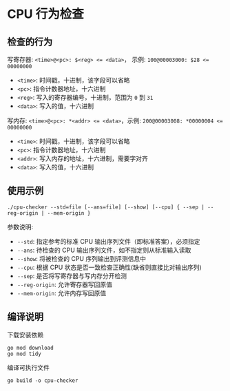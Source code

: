 # CPU 行为检查

## 检查的行为

写寄存器: `<time>@<pc>: $<reg> <= <data>`， 示例: `100@00003000: $28 <= 00000000`

- `<time>`: 时间戳，十进制，该字段可以省略
- `<pc>`: 指令计数器地址，十六进制
- `<reg>`: 写入的寄存器编号，十进制，范围为 `0` 到 `31`
- `<data>`: 写入的值，十六进制

写内存: `<time>@<pc>: *<addr> <= <data>`，示例: `200@00003008: *00000004 <= 00000000`

- `<time>`: 时间戳，十进制，该字段可以省略
- `<pc>`: 指令计数器地址，十六进制
- `<addr>`: 写入内存的地址，十六进制，需要字对齐
- `<data>`: 写入的值，十六进制

## 使用示例

```shell
./cpu-checker --std=file [--ans=file] [--show] [--cpu] { --sep | --reg-origin | --mem-origin } 
```

参数说明:

- `--std`: 指定参考的标准 CPU 输出序列文件（即标准答案），必须指定
- `--ans`: 待检查的 CPU 输出序列文件，如不指定则从标准输入读取
- `--show`: 将被检查的 CPU 序列输出到评测信息中
- `--cpu`: 根据 CPU 状态是否一致检查正确性(缺省则直接比对输出序列)
- `--sep`: 是否将写寄存器与写内存分开检测
- `--reg-origin`: 允许寄存器写回原值
- `--mem-origin`: 允许内存写回原值

## 编译说明

下载安装依赖

```shell
go mod download
go mod tidy
```

编译可执行文件

```shell
go build -o cpu-checker
```